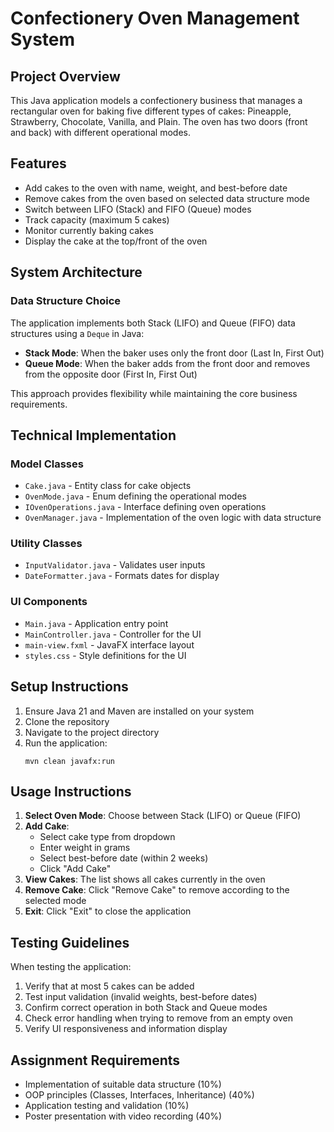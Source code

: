 # Confectionery Oven Management System

## Project Overview
This Java application models a confectionery business that manages a rectangular oven for baking five different types of cakes: Pineapple, Strawberry, Chocolate, Vanilla, and Plain. The oven has two doors (front and back) with different operational modes.

## Features
- Add cakes to the oven with name, weight, and best-before date
- Remove cakes from the oven based on selected data structure mode
- Switch between LIFO (Stack) and FIFO (Queue) modes
- Track capacity (maximum 5 cakes)
- Monitor currently baking cakes
- Display the cake at the top/front of the oven

## System Architecture

### Data Structure Choice
The application implements both Stack (LIFO) and Queue (FIFO) data structures using a `Deque` in Java:
- **Stack Mode**: When the baker uses only the front door (Last In, First Out)
- **Queue Mode**: When the baker adds from the front door and removes from the opposite door (First In, First Out)

This approach provides flexibility while maintaining the core business requirements.

## Technical Implementation

### Model Classes
- `Cake.java` - Entity class for cake objects
- `OvenMode.java` - Enum defining the operational modes
- `IOvenOperations.java` - Interface defining oven operations
- `OvenManager.java` - Implementation of the oven logic with data structure

### Utility Classes
- `InputValidator.java` - Validates user inputs
- `DateFormatter.java` - Formats dates for display

### UI Components
- `Main.java` - Application entry point
- `MainController.java` - Controller for the UI
- `main-view.fxml` - JavaFX interface layout
- `styles.css` - Style definitions for the UI

## Setup Instructions

1. Ensure Java 21 and Maven are installed on your system
2. Clone the repository
3. Navigate to the project directory
4. Run the application:
   ```
   mvn clean javafx:run
   ```

## Usage Instructions

1. **Select Oven Mode**: Choose between Stack (LIFO) or Queue (FIFO)
2. **Add Cake**:
    - Select cake type from dropdown
    - Enter weight in grams
    - Select best-before date (within 2 weeks)
    - Click "Add Cake"
3. **View Cakes**: The list shows all cakes currently in the oven
4. **Remove Cake**: Click "Remove Cake" to remove according to the selected mode
5. **Exit**: Click "Exit" to close the application

## Testing Guidelines

When testing the application:
1. Verify that at most 5 cakes can be added
2. Test input validation (invalid weights, best-before dates)
3. Confirm correct operation in both Stack and Queue modes
4. Check error handling when trying to remove from an empty oven
5. Verify UI responsiveness and information display

## Assignment Requirements
- Implementation of suitable data structure (10%)
- OOP principles (Classes, Interfaces, Inheritance) (40%)
- Application testing and validation (10%)
- Poster presentation with video recording (40%)